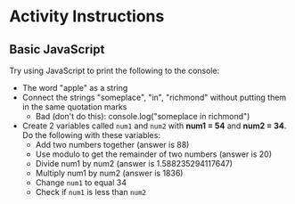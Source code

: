 # Activity Instructions

## Basic JavaScript

Try using JavaScript to print the following to the console:

- The word "apple" as a string
- Connect the strings "someplace", "in", "richmond" without putting them in the same quotation marks
  - Bad (don't do this): console.log("someplace in richmond")
- Create 2 variables called ``num1`` and ``num2`` with **num1 = 54** and **num2 = 34**. Do the following with these variables:
  - Add two numbers together (answer is 88)
  - Use modulo to get the remainder of two numbers (answer is 20)
  - Divide num1 by num2 (answer is 1.588235294117647)
  - Multiply num1 by num2 (answer is 1836)
  - Change ``num1`` to equal 34
  - Check if ``num1`` is less than ``num2``
